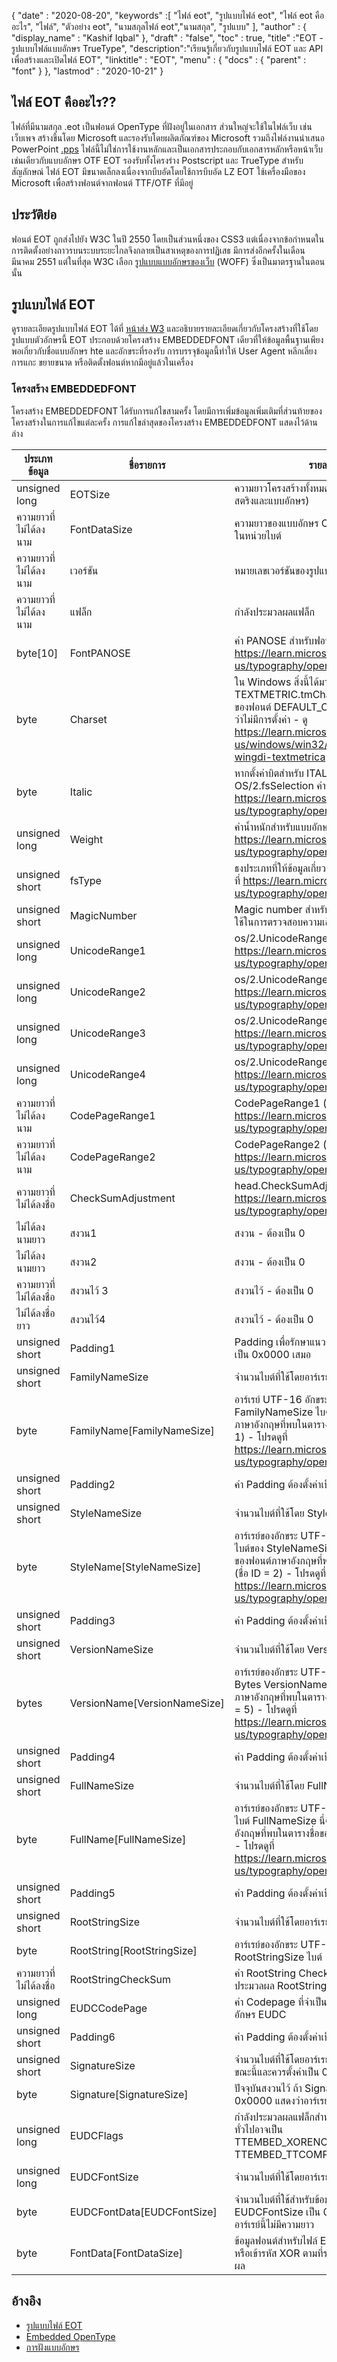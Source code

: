 {
  "date" : "2020-08-20",
  "keywords" :[ "ไฟล์ eot", "รูปแบบไฟล์ eot", "ไฟล์ eot คืออะไร", "ไฟล์", "ตัวอย่าง eot", "นามสกุลไฟล์ eot","นามสกุล", "รูปแบบ" ],
  "author" : {
    "display_name" : "Kashif Iqbal"
},
  "draft" : "false",
  "toc" : true,
  "title" :"EOT - รูปแบบไฟล์แบบอักษร TrueType",
  "description":"เรียนรู้เกี่ยวกับรูปแบบไฟล์ EOT และ API เพื่อสร้างและเปิดไฟล์ EOT",
  "linktitle" : "EOT",
  "menu" : {
    "docs" : {
      "parent" : "font"
}
},
  "lastmod" : "2020-10-21"
}

## ไฟล์ EOT คืออะไร??

ไฟล์ที่มีนามสกุล .eot เป็นฟอนต์ OpenType ที่ฝังอยู่ในเอกสาร ส่วนใหญ่จะใช้ในไฟล์เว็บ เช่น เว็บเพจ สร้างขึ้นโดย Microsoft และรองรับโดยผลิตภัณฑ์ของ Microsoft รวมถึงไฟล์งานนำเสนอ PowerPoint [.pps](/th/presentation/pps/) ไฟล์นี้ไม่ใช่การใช้งานหลักและเป็นเอกสารประกอบกับเอกสารหลักหรือหน้าเว็บ เช่นเดียวกับแบบอักษร OTF EOT รองรับทั้งโครงร่าง Postscript และ TrueType สำหรับสัญลักษณ์ ไฟล์ EOT มีขนาดเล็กลงเนื่องจากบีบอัดโดยใช้การบีบอัด LZ EOT ใช้เครื่องมือของ Microsoft เพื่อสร้างฟอนต์จากฟอนต์ TTF/OTF ที่มีอยู่

## ประวัติย่อ

ฟอนต์ EOT ถูกส่งไปยัง W3C ในปี 2550 โดยเป็นส่วนหนึ่งของ CSS3 แต่เนื่องจากข้อกำหนดในการติดตั้งอย่างถาวรบนระบบระยะไกลจึงกลายเป็นสาเหตุของการปฏิเสธ มีการส่งอีกครั้งในเดือนมีนาคม 2551 แต่ในที่สุด W3C เลือก [รูปแบบแบบอักษรของเว็บ](/th/font/woff/) (WOFF) ซึ่งเป็นมาตรฐานในตอนนั้น

## รูปแบบไฟล์ EOT

ดูรายละเอียดรูปแบบไฟล์ EOT ได้ที่ [หน้าส่ง W3](https://www.w3.org/Submission/EOT/#FileFormat) และอธิบายรายละเอียดเกี่ยวกับโครงสร้างที่ใช้โดยรูปแบบตัวอักษรนี้ EOT ประกอบด้วยโครงสร้าง EMBEDDEDFONT เดียวที่ให้ข้อมูลพื้นฐานเพียงพอเกี่ยวกับชื่อแบบอักษร hte และอักขระที่รองรับ การบรรจุข้อมูลนี้ทำให้ User Agent หลีกเลี่ยงการแกะ ขยายขนาด หรือติดตั้งฟอนต์หากมีอยู่แล้วในเครื่อง

### โครงสร้าง EMBEDDEDFONT
โครงสร้าง EMBEDDEDFONT ได้รับการแก้ไขสามครั้ง โดยมีการเพิ่มข้อมูลเพิ่มเติมที่ส่วนท้ายของโครงสร้างในการแก้ไขแต่ละครั้ง การแก้ไขล่าสุดของโครงสร้าง EMBEDDEDFONT แสดงไว้ด้านล่าง

|ประเภทข้อมูล|ชื่อรายการ|รายละเอียด|
---|---|---|
|unsigned long|EOTSize|ความยาวโครงสร้างทั้งหมดเป็นไบต์ (รวมถึงข้อมูลสตริงและแบบอักษร)|
|ความยาวที่ไม่ได้ลงนาม|FontDataSize|ความยาวของแบบอักษร OpenType (FontData) ในหน่วยไบต์|
|ความยาวที่ไม่ได้ลงนาม|เวอร์ชัน|หมายเลขเวอร์ชันของรูปแบบนี้ - 0x00020002|
|ความยาวที่ไม่ได้ลงนาม|แฟล็ก|กำลังประมวลผลแฟล็ก|
|byte[10]|FontPANOSE|ค่า PANOSE สำหรับฟอนต์นี้ - โปรดดูที่ https://learn.microsoft.com/en-us/typography/opentype/spec/os2#pan|
|byte|Charset|ใน Windows สิ่งนี้ได้มาจาก TEXTMETRIC.tmCharSet ค่านี้ระบุชุดอักขระของฟอนต์ DEFAULT_CHARSET (0x01) ระบุว่าไม่มีการตั้งค่า - ดู https://learn.microsoft.com/en-us/windows/win32/api/wingdi/ns-wingdi-textmetrica|
|byte|Italic|หากตั้งค่าบิตสำหรับ ITALIC ใน OS/2.fsSelection ค่าจะเป็น 0x01 - โปรดดูที่ https://learn.microsoft.com/en-us/typography/opentype/spec/os2#fss|
|unsigned long|Weight|ค่าน้ำหนักสำหรับแบบอักษรนี้ - โปรดดูที่ https://learn.microsoft.com/en-us/typography/opentype/spec/os2#wtc|
|unsigned short|fsType|ธงประเภทที่ให้ข้อมูลเกี่ยวกับสิทธิ์ในการฝัง - โปรดดูที่ https://learn.microsoft.com/en-us/typography/opentype/spec/os2#fst|
|unsigned short|MagicNumber|Magic number สำหรับไฟล์ EOT - 0x504C. ใช้ในการตรวจสอบความเสียหายของข้อมูล|
|unsigned long|UnicodeRange1|os/2.UnicodeRange1 (บิต 0-31) - ดู https://learn.microsoft.com/en-us/typography/opentype/spec/os2#ur|
|unsigned long|UnicodeRange2|os/2.UnicodeRange2 (บิต 32-63) - ดู https://learn.microsoft.com/en-us/typography/opentype/spec/os2#ur|
|unsigned long|UnicodeRange3|os/2.UnicodeRange3 (บิต 64-95) - ดู https://learn.microsoft.com/en-us/typography/opentype/spec/os2#ur|
|unsigned long|UnicodeRange4|os/2.UnicodeRange4 (บิต 96-127) - ดู https://learn.microsoft.com/en-us/typography/opentype/spec/os2#ur|
|ความยาวที่ไม่ได้ลงนาม|CodePageRange1|CodePageRange1 (บิต 0-31) - ดู https://learn.microsoft.com/en-us/typography/opentype/spec/os2#cpr|
|ความยาวที่ไม่ได้ลงนาม|CodePageRange2|CodePageRange2 (บิต 32-63) - ดู https://learn.microsoft.com/en-us/typography/opentype/spec/os2#cpr|
|ความยาวที่ไม่ได้ลงชื่อ|CheckSumAdjustment|head.CheckSumAdjustment - ดูที่ https://learn.microsoft.com/en-us/typography/opentype/spec/head|
|ไม่ได้ลงนามยาว|สงวน1|สงวน - ต้องเป็น 0|
|ไม่ได้ลงนามยาว|สงวน2|สงวน - ต้องเป็น 0|
|ความยาวที่ไม่ได้ลงชื่อ|สงวนไว้ 3|สงวนไว้ - ต้องเป็น 0|
|ไม่ได้ลงชื่อยาว|สงวนไว้4|สงวนไว้ - ต้องเป็น 0|
|unsigned short|Padding1|Padding เพื่อรักษาแนวยาว ค่าการเติมจะต้องตั้งค่าเป็น 0x0000 เสมอ|
|unsigned short|FamilyNameSize|จำนวนไบต์ที่ใช้โดยอาร์เรย์ FamilyName|
|byte|FamilyName[FamilyNameSize]|อาร์เรย์ UTF-16 อักขระที่มีความยาวเท่ากับ FamilyNameSize ไบต์ นี่คือสตริงตระกูลฟอนต์ภาษาอังกฤษที่พบในตารางชื่อของฟอนต์ (ชื่อ ID = 1) - โปรดดูที่ https://learn.microsoft.com/en-us/typography/opentype/spec/name|
|unsigned short|Padding2|ค่า Padding ต้องตั้งค่าเป็น 0x0000 เสมอ|
|unsigned short|StyleNameSize|จำนวนไบต์ที่ใช้โดย StyleName|
|byte|StyleName[StyleNameSize]|อาร์เรย์ของอักขระ UTF-16 ที่มีความยาวเท่ากับไบต์ของ StyleNameSize นี่คือสตริงตระกูลย่อยของฟอนต์ภาษาอังกฤษที่พบในตารางชื่อของฟอนต์ (ชื่อ ID = 2) - โปรดดูที่ https://learn.microsoft.com/en-us/typography/opentype/spec/name|
|unsigned short|Padding3|ค่า Padding ต้องตั้งค่าเป็น 0x0000 เสมอ|
|unsigned short|VersionNameSize|จำนวนไบต์ที่ใช้โดย VersionName|
|bytes|VersionName[VersionNameSize]|อาร์เรย์ของอักขระ UTF-16 ที่มีความยาวเท่ากับ Bytes VersionNameSize นี่คือสตริงเวอร์ชันภาษาอังกฤษที่พบในตารางชื่อของแบบอักษร (ชื่อ ID = 5) - โปรดดูที่ https://learn.microsoft.com/en-us/typography/opentype/spec/name|
|unsigned short|Padding4|ค่า Padding ต้องตั้งค่าเป็น 0x0000 เสมอ|
|unsigned short|FullNameSize|จำนวนไบต์ที่ใช้โดย FullName|
|byte|FullName[FullNameSize]|อาร์เรย์ของอักขระ UTF-16 ที่มีความยาวเท่ากับไบต์ FullNameSize นี่คือสตริงชื่อเต็มภาษาอังกฤษที่พบในตารางชื่อของแบบอักษร (ชื่อ ID = 4) - โปรดดูที่ https://learn.microsoft.com/en-us/typography/opentype/spec/name|
|unsigned short|Padding5|ค่า Padding ต้องตั้งค่าเป็น 0x0000 เสมอ|
|unsigned short|RootStringSize|จำนวนไบต์ที่ใช้โดยอาร์เรย์ RootString|
|byte|RootString[RootStringSize]|อาร์เรย์ของอักขระ UTF-16 ที่มีความยาวเท่ากับ RootStringSize ไบต์|
|ความยาวที่ไม่ได้ลงชื่อ|RootStringCheckSum|ค่า RootString CheckSum ดูอัลกอริทึมในการประมวลผล RootStringChecksum ด้านล่าง|
|unsigned long|EUDCCodePage|ค่า Codepage ที่จำเป็นสำหรับการสนับสนุนแบบอักษร EUDC|
|unsigned short|Padding6|ค่า Padding ต้องตั้งค่าเป็น 0x0000 เสมอ|
|unsigned short|SignatureSize|จำนวนไบต์ที่ใช้โดยอาร์เรย์ Signature สงวนไว้ในขณะนี้และควรตั้งค่าเป็น 0x0000|
|byte|Signature[SignatureSize]|ปัจจุบันสงวนไว้ ถ้า SignatureSize เป็น 0x0000 แสดงว่าอาร์เรย์นี้ไม่มีความยาว|
|unsigned long|EUDCFlags|กำลังประมวลผลแฟล็กสำหรับฟอนต์ EUDC ค่าทั่วไปอาจเป็น TTEMBED_XORENCRYPTDATA และ TTEMBED_TTCOMPRESSED|
|unsigned long|EUDCFontSize|จำนวนไบต์ที่ใช้โดยอาร์เรย์ Signature|
|byte|EUDCFontData[EUDCFontSize]|จำนวนไบต์ที่ใช้สำหรับข้อมูลแบบอักษร EUDC ถ้า EUDCFontSize เป็น 0x00000000 แสดงว่าอาร์เรย์นี้ไม่มีความยาว|
|byte|FontData[FontDataSize]|ข้อมูลฟอนต์สำหรับไฟล์ EOT นี้ ข้อมูลอาจถูกบีบอัดหรือเข้ารหัส XOR ตามที่ระบุโดยแฟล็กการประมวลผล|

## อ้างอิง

* [รูปแบบไฟล์ EOT](https://www.w3.org/Submission/EOT/)
* [Embedded OpenType](https://en.wikipedia.org/wiki/Embedded_OpenType)
* [การฝังแบบอักษร](https://en.wikipedia.org/wiki/Font_embedding)


